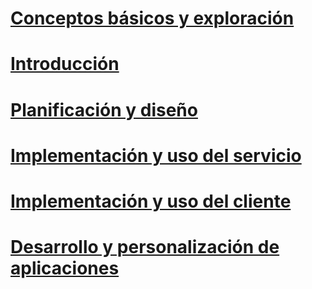 # [Conceptos básicos y exploración](/information-protection/information-protection/what-is-information-protection)
# [Introducción](/information-protection/get-started/requirements-azure-rms)
# [Planificación y diseño](/information-protection/plan-design/deployment-roadmap)
# [Implementación y uso del servicio](/information-protection/deploy-use/activate-service)
# [Implementación y uso del cliente](/information-protection/rms-client/use-client)
# [Desarrollo y personalización de aplicaciones](/information-protection/develop/developers-guide)



<!--HONumber=Jan17_HO4-->


